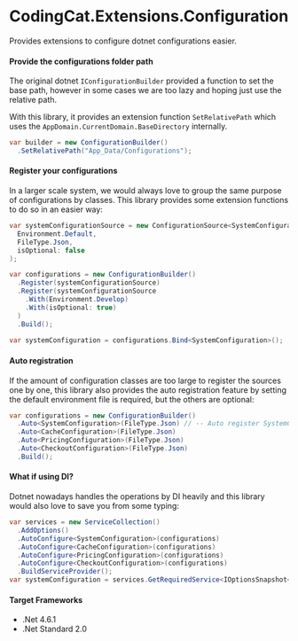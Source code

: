 # CodingCat.Extensions.Configuration

Provides extensions to configure dotnet configurations easier.

#### Provide the configurations folder path

The original dotnet `IConfigurationBuilder` provided a function to set the base path, however in some cases  we are too lazy and hoping just use the relative path.

With this library, it provides an extension function `SetRelativePath` which uses the `AppDomain.CurrentDomain.BaseDirectory` internally.

```csharp
var builder = new ConfigurationBuilder()
  .SetRelativePath("App_Data/Configurations");
```

#### Register your configurations

In a larger scale system, we would always love to group the same purpose of configurations by classes. This library provides some extension functions to do so in an easier way:

```csharp
var systemConfigurationSource = new ConfigurationSource<SystemConfiguration>(
  Environment.Default,
  FileType.Json,
  isOptional: false
);

var configurations = new ConfigurationBuilder()
  .Register(systemConfigurationSource)
  .Register(systemConfigurationSource
    .With(Environment.Develop)
    .With(isOptional: true)
  )
  .Build();
  
var systemConfiguration = configurations.Bind<SystemConfiguration>();
```

#### Auto registration

If the amount of configuration classes are too large to register the sources one by one, this library also provides the auto registration feature by setting the default environment file is required, but the others are optional:

```csharp
var configurations = new ConfigurationBuilder()
  .Auto<SystemConfiguration>(FileType.Json) // -- Auto register SystemConfiguration.json, SystemConfiguration.Develop.json, SystemConfiguration.Staging.json, SystemConfiguration.Production.json
  .Auto<CacheConfiguration>(FileType.Json)
  .Auto<PricingConfiguration>(FileType.Json)
  .Auto<CheckoutConfiguration>(FileType.Json)
  .Build();
```

#### What if using DI?

Dotnet nowadays handles the operations by DI heavily and this library would also love to save you from some typing:

```csharp
var services = new ServiceCollection()
  .AddOptions()
  .AutoConfigure<SystemConfiguration>(configurations)
  .AutoConfigure<CacheConfiguration>(configurations)
  .AutoConfigure<PricingConfiguration>(configurations)
  .AutoConfigure<CheckoutConfiguration>(configurations)
  .BuildServiceProvider();
var systemConfiguration = services.GetRequiredService<IOptionsSnapshot<SystemConfiguration>>();
```

#### Target Frameworks

- .Net 4.6.1
- .Net Standard 2.0